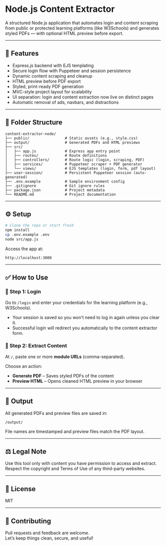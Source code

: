 # Node.js Content Extractor

A structured Node.js application that automates login and content scraping from public or protected learning platforms (like W3Schools) and generates styled PDFs — with optional HTML preview before export.

---

## 🚀 Features

- Express.js backend with EJS templating
- Secure login flow with Puppeteer and session persistence
- Dynamic content scraping and cleanup
- HTML preview before PDF export
- Styled, print-ready PDF generation
- MVC-style project layout for scalability
- UI separation: login and content extraction now live on distinct pages
- Automatic removal of ads, navbars, and distractions

---

## 📁 Folder Structure

```
content-extractor-node/
├── public/                # Static assets (e.g., style.css)
├── output/                # Generated PDFs and HTML previews
├── src/
│   ├── app.js             # Express app entry point
│   ├── routes/            # Route definitions
│   ├── controllers/       # Route logic (login, scraping, PDF)
│   ├── services/          # Puppeteer scraper + PDF generator
│   └── views/             # EJS templates (login, form, pdf layout)
├── user-session/          # Persistent Puppeteer session (auto-generated)
├── .env.example           # Sample environment config
├── .gitignore             # Git ignore rules
├── package.json           # Project metadata
└── README.md              # Project documentation
```

---

## ⚙️ Setup

```bash
# Clone the repo or start fresh
npm install
cp .env.example .env
node src/app.js
```

Access the app at:

```
http://localhost:3000
```

---

## ✅ How to Use

### 🔐 Step 1: Login

Go to `/login` and enter your credentials for the learning platform (e.g., W3Schools).

- Your session is saved so you won’t need to log in again unless you clear it.
- Successful login will redirect you automatically to the content extractor form.

### 📄 Step 2: Extract Content

At `/`, paste one or more **module URLs** (comma-separated).

Choose an action:

- **Generate PDF** – Saves styled PDFs of the content
- **Preview HTML** – Opens cleaned HTML preview in your browser

---

## 🧰 Output

All generated PDFs and preview files are saved in:

```
/output/
```

File names are timestamped and preview files match the PDF layout.

---

## ⚖️ Legal Note

Use this tool only with content you have permission to access and extract.  
Respect the copyright and Terms of Use of any third-party websites.

---

## 📄 License

MIT

---

## 🙌 Contributing

Pull requests and feedback are welcome.  
Let’s keep things clean, secure, and useful!
